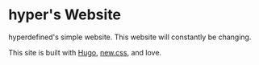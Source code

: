 # hyper's Website
hyperdefined's simple website. This website will constantly be changing.

This site is built with [Hugo](https://gohugo.io/), [new.css](https://newcss.net/), and love.
